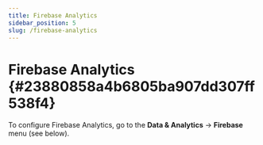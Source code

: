 ```yaml
---
title: Firebase Analytics
sidebar_position: 5
slug: /firebase-analytics
---
```




# Firebase Analytics {#23880858a4b6805ba907dd307ff538f4}


To configure Firebase Analytics, go to the **Data & Analytics** → **Firebase** menu (see below).

